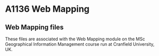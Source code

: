 # A1136 Web Mapping #

## Web Mapping files
These files are associated with the Web Mapping module on the MSc Geographical Information Management course run at Cranfield University, UK.
